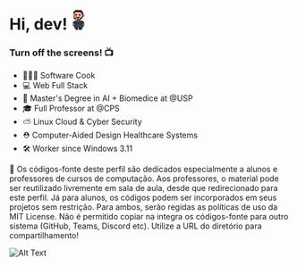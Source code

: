 <h1 align="left">Hi, dev! <img src="gif_fred_d.gif" width="25px"></h1>

###  Turn off the screens! 📺

- 👨🏻‍🍳 Software Cook<br>
- 💻 Web Full Stack<br>
- 🤖 Master's Degree in AI + Biomedice at @USP<br>
- 🎓 Full Professor at @CPS<br>
- ⛅ Linux Cloud & Cyber Security<br>
- ⛑️ Computer-Aided Design Healthcare Systems
- 🛠️ Worker since Windows 3.11<br>

📢 Os códigos-fonte deste perfil são dedicados especialmente a alunos e professores de cursos de computação. Aos professores, o material pode ser reutilizado livremente em sala de aula, desde que redirecionado para este perfil. Já para alunos, os códigos podem ser incorporados em seus projetos sem restrição. Para ambos, serão regidas as políticas de uso da MIT License. Não é permitido copiar na integra os códigos-fonte para outro sistema (GitHub, Teams, Discord etc). Utilize a URL do diretório para compartilhamento!<br>

![Alt Text](https://media.tenor.com/-LH1JDuinOYAAAAd/john-cena-dance.gif)
